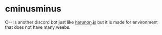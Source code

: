 # cminusminus

C-- is another discord bot just like [harunon.js](https://github.com/CarelessDev/harunon.js)
but it is made for environment that does not have many weebs.
